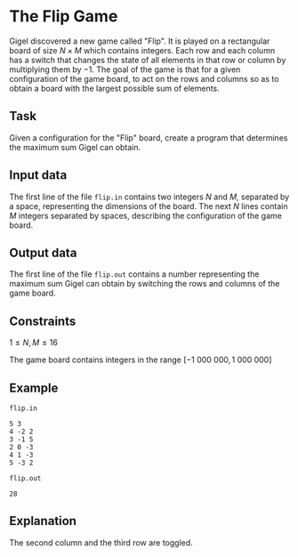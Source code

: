 # The Flip Game

Gigel discovered a new game called "Flip". It is played on a rectangular board of size $N \times M$ which contains integers. Each row and each column has a switch that changes the state of all elements in that row or column by multiplying them by $-1$. The goal of the game is that for a given configuration of the game board, to act on the rows and columns so as to obtain a board with the largest possible sum of elements.

## Task

Given a configuration for the "Flip" board, create a program that determines the maximum sum Gigel can obtain.

## Input data

The first line of the file `flip.in` contains two integers $N$ and $M$, separated by a space, representing the dimensions of the board. The next $N$ lines contain $M$ integers separated by spaces, describing the configuration of the game board.

## Output data

The first line of the file `flip.out` contains a number representing the maximum sum Gigel can obtain by switching the rows and columns of the game board.

## Constraints

$1 \leq N, M \leq 16$

The game board contains integers in the range $[-1\ 000\ 000, 1\ 000\ 000]$

## Example

`flip.in`
```
5 3
4 -2 2
3 -1 5
2 0 -3
4 1 -3
5 -3 2
```

`flip.out`
```
28
```

## Explanation

The second column and the third row are toggled.